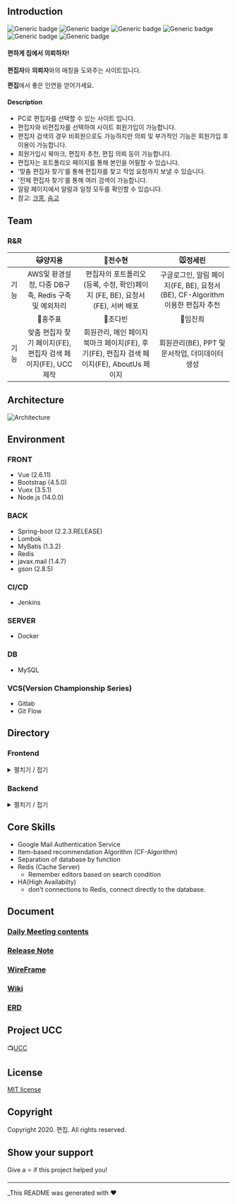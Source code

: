 ## Introduction

![Generic badge](https://img.shields.io/badge/version-1.4.5-blue.svg) ![Generic badge](https://img.shields.io/badge/framework-vue-brightgreen.svg) ![Generic badge](https://img.shields.io/badge/framework-spring-green.svg) ![Generic badge](https://img.shields.io/badge/database-MariaDB-blue.svg) ![Generic badge](https://img.shields.io/badge/server-AWS-9cf.svg) ![Generic badge](https://img.shields.io/badge/License-MIT-yellow.svg)

#### 편하게 집에서 의뢰하자!
**편집자**와 **의뢰자**와의 매칭을 도와주는 사이트입니다.

**편집**에서 좋은 인연을 얻어가세요.

#### Description
- PC로 편집자를 선택할 수 있는 사이트 입니다.
- 편집자와 비편집자를 선택하여 사이트 회원가입이 가능합니다.
- 편집자 검색의 경우 비회원으로도 가능하지만 의뢰 및 부가적인 기능은 회원가입 후 이용이 가능합니다.
- 회원가입시 북마크, 편집자 추천, 편집 의뢰 등이 가능합니다.
- 편집자는 포트폴리오 페이지를 통해 본인을 어필할 수 있습니다.
- '맞춤 편집자 찾기'를 통해 편집자를 찾고 작업 요청까지 보낼 수 있습니다.
- '전체 편집자 찾기'를 통해 여러 검색이 가능합니다.
- 알람 페이지에서 알람과 일정 모두를 확인할 수 있습니다.
- 참고: [크몽](https://kmong.com/), [숨고](https://soomgo.com/)


## Team
### R&R
|      |                         :cat:양지용                          |                        :crown:전수현                         |                        :mouse:정세린                         |
| ---- | :----------------------------------------------------------: | :----------------------------------------------------------: | :----------------------------------------------------------: |
| 기능 |     AWS및 환경설정, 다중 DB구축, Redis 구축 및 예외처리      | 편집자의 포트폴리오 (등록, 수정, 확인)페이지 (FE, BE), 요청서(FE), 서버 배포 | 구글로그인, 알림 페이지(FE, BE), 요청서(BE), CF-Algorithm이용한 편집자 추천 |
|      |                        :tiger:홍주표                         |                        :rabbit:조다빈                        |                       :hamster:임진희                        |
| 기능 | 맞춤 편집자 찾기 페이지(FE), 편집자 검색 페이지(FE), UCC제작 | 회원관리, 메인 페이지 북마크 페이지(FE), 후기(FE), 편집자 검색 페이지(FE), AboutUs 페이지 |        회원관리(BE), PPT 및 문서작업, 더미데이터 생성        |



## Architecture
![Architecture](https://user-images.githubusercontent.com/18321002/98938118-c0e4b400-252a-11eb-83da-ca2415791fa6.png)

## Environment
### FRONT
- Vue (2.6.11)
- Bootstrap (4.5.0)
- Vuex (3.5.1)
- Node.js (14.0.0)
### BACK
- Spring-boot (2.2.3.RELEASE)
- Lombok
- MyBatis (1.3.2)
- Redis
- javax.mail (1.4.7)
- gson (2.8.5)
### CI/CD
- Jenkins
### SERVER
- Docker
### DB
- MySQL
### VCS(Version Championship Series)
- Gitlab
- Git Flow 
## Directory
### Frontend
<details>
  <summary>펼치기 / 접기</summary>
  <div>

```
📁frontend
└── 📁src
    ├── 📁assets
    ├── 📁components
    │   ├── 📁NotificationPlugin
    │   └── 📁SidebarPlugin
    ├── 📁layout
    ├── 📁plugins
    ├── 📁store
    ├── 📁util
    ├── 📁views
    │   ├── 📁Dashboard
    │   ├── 📁Error
    │   ├── 📁Portfolio
    │   ├── 📁Search
    │   └── 📁Tables
    └── App
```

  </div>
</details>

### Backend
<details>
  <summary>펼치기 / 접기</summary>
  <div>

```
📁backend
└── 📁src
    ├── 📁main
    │   ├── 📁java/com/web/editor
    │   │   ├── 📁config
    │   │   ├── 📁controller
    │   │   │   ├── 📁email
    │   │   │   ├── 📁google
    │   │   │   ├── 📁kakao
    │   │   │   ├── 📁request
    │   │   │   └── 📁user
    │   │   ├── 📁model
    │   │   │   ├── 📁dto
    │   │   │   ├── 📁mapper
    │   │   │   ├── 📁response
    │   │   │   └── 📁service
    │   │   └── MainApplication
    │   └── 📁resources
    └── 📁test
```

  </div>
</details>

## Core Skills
- Google Mail Authentication Service
- Item-based recommendation Algorithm (CF-Algorithm)
- Separation of database by function
- Redis (Cache Server)
    - Remember editors based on search condition
- HA(High Availabilty)
    - don't connections to Redis, connect directly to the database.

## Document
### [Daily Meeting contents](https://docs.google.com/document/d/1xnoydTo05h0HvReFcqFpp50SUzsqPLf2my8h0uzs764/edit?usp=sharing)
### [Release Note](https://github.com/milkcat1994/SSAFYPJT_1/blob/master/wiki/Release-Notes.md)
### [WireFrame](https://github.com/milkcat1994/SSAFYPJT_1/blob/master/wiki/와이어프레임.md)
### [Wiki](https://github.com/milkcat1994/SSAFYPJT_1/blob/master/wiki/home.md)
### [ERD](https://github.com/milkcat1994/SSAFYPJT_1/blob/master/wiki/ERD-설계.md)

## Project UCC
📺[UCC](https://youtu.be/_M6JkZcUDF0)

## License
[MIT license](https://github.com/connect-foundation/2019-15/blob/master/LICENSE)

## Copyright
Copyright 2020. 편집. All rights reserved.

## Show your support
Give a ⭐️ if this project helped you!

---

\_This README was generated with ❤️

